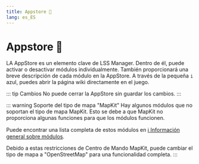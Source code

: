 ```yaml
---
title: Appstore 🛒
lang: es_ES
---
```


# Appstore :shopping_cart:

LA AppStore es un elemento clave de LSS Manager. Dentro de él, puede activar o desactivar módulos individualmente. También proporcionará una breve descripción de cada módulo en la AppStore. A través de la pequeña `i` azul, puedes abrir la página wiki directamente en el juego. 

::: tip Cambios
No puede cerrar la AppStore sin guardar los cambios.
:::

::: warning Soporte del tipo de mapa "MapKit"
Hay algunos módulos que no soportan el tipo de mapa MapKit. Esto se debe a que MapKit no proporciona algunas funciones para que los módulos funcionen.

Puede encontrar una lista completa de estos módulos en  [ℹ️ Información general sobre módulos](apps.md).

Debido a estas restricciones de Centro de Mando MapKit, puede cambiar el tipo de mapa a "OpenStreetMap" para una funcionalidad completa.
:::
